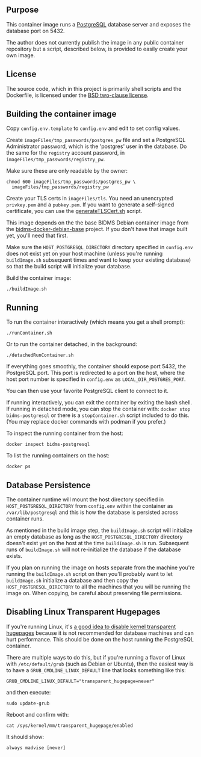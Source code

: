 ## Purpose

This container image runs a [PostgreSQL](http://www.postgresql.org/)
database server and exposes the database port on 5432.

The author does not currently publish the image in any public container
repository but a script, described below, is provided to easily create your
own image.

## License

The source code, which in this project is primarily shell scripts and the
Dockerfile, is licensed under the [BSD two-clause license](LICENSE.txt).

## Building the container image

Copy `config.env.template` to `config.env` and edit to set config values.

Create `imageFiles/tmp_passwords/postgres_pw` file and set a PostgreSQL
Administrator password, which is the 'postgres' user in the database.  Do
the same for the `registry` account password, in
`imageFiles/tmp_passwords/registry_pw`.

Make sure these are only readable by the owner:
```
chmod 600 imageFiles/tmp_passwords/postgres_pw \
  imageFiles/tmp_passwords/registry_pw
```

Create your TLS certs in `imageFiles/tls`.  You need an unencrypted
`privkey.pem` and a `pubkey.pem`.  If you want to generate a self-signed
certificate, you can use the [generateTLSCert.sh](generateTLSCert.sh)
script.

This image depends on the the base BIDMS Debian container image from the
[bidms-docker-debian-base](http://www.github.com/calnet-oss/bidms-docker-debian-base)
project.  If you don't have that image built yet, you'll need that first.

Make sure the `HOST_POSTGRESQL_DIRECTORY` directory specified in
`config.env` does not exist yet on your host machine (unless you're running
`buildImage.sh` subsequent times and want to keep your existing database) so
that the build script will initialize your database.

Build the container image:
```
./buildImage.sh
```

## Running

To run the container interactively (which means you get a shell prompt):
```
./runContainer.sh
```

Or to run the container detached, in the background:
```
./detachedRunContainer.sh
```

If everything goes smoothly, the container should expose port 5432, the
PostgreSQL port.  This port is redirected to a port on the host, where the
host port number is specified in `config.env` as `LOCAL_DIR_POSTGRES_PORT`.

You can then use your favorite PostgreSQL client to connect to it.

If running interactively, you can exit the container by exiting the bash
shell.  If running in detached mode, you can stop the container with: 
`docker stop bidms-postgresql` or there is a `stopContainer.sh` script included
to do this.  (You may replace docker commands with podman if you prefer.)

To inspect the running container from the host:
```
docker inspect bidms-postgresql
```

To list the running containers on the host:
```
docker ps
```

## Database Persistence

The container runtime will mount the host directory specified in
`HOST_POSTGRESQL_DIRECTORY` from `config.env` within the container as
`/var/lib/postgresql` and this is how the database is persisted across
container runs.

As mentioned in the build image step, the `buildImage.sh` script will
initialize an empty database as long as the `HOST_POSTGRESQL_DIRECTORY`
directory doesn't exist yet on the host at the time `buildImage.sh` is run. 
Subsequent runs of `buildImage.sh` will not re-initialize the database if
the database exists.

If you plan on running the image on hosts separate from the machine you're
running the `buildImage.sh` script on then you'll probably want to let
`buildImage.sh` initialize a database and then copy the
`HOST_POSTGRESQL_DIRECTORY` to all the machines that you will be running the
image on.  When copying, be careful about preserving file permissions.

## Disabling Linux Transparent Hugepages

If you're running Linux, it's 
[a good idea to disable kernel transparent hugepages](https://askubuntu.com/questions/597372/how-do-i-modify-sys-kernel-mm-transparent-hugepage-enabled)
because it is not recommended for database machines and can hurt performance. 
This should be done on the host running the PostgreSQL container.

There are multiple ways to do this, but if you're running a flavor of Linux
with `/etc/default/grub` (such as Debian or Ubuntu), then the easiest way is
to have a `GRUB_CMDLINE_LINUX_DEFAULT` line that looks something like this:
```
GRUB_CMDLINE_LINUX_DEFAULT="transparent_hugepage=never"
```
and then execute:
```
sudo update-grub
```

Reboot and confirm with:
```
cat /sys/kernel/mm/transparent_hugepage/enabled
```

It should show:
```
always madvise [never]
```
